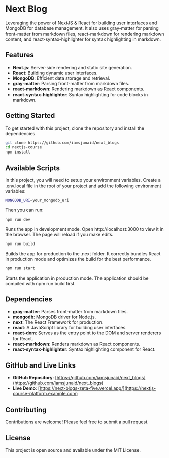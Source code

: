 # Next Blog

Leveraging the power of NextJS & React for building user interfaces and MongoDB for database management. It also uses gray-matter for parsing front-matter from markdown files, react-markdown for rendering markdown content, and react-syntax-highlighter for syntax highlighting in markdown.

## Features

- **Next.js**: Server-side rendering and static site generation.
- **React**: Building dynamic user interfaces.
- **MongoDB**: Efficient data storage and retrieval.
- **gray-matter**: Parsing front-matter from markdown files.
- **react-markdown**: Rendering markdown as React components.
- **react-syntax-highlighter**: Syntax highlighting for code blocks in markdown.

## Getting Started

To get started with this project, clone the repository and install the dependencies.

```bash
git clone https://github.com/iamsjunaid/next_blogs
cd nextjs-course
npm install
```

## Available Scripts

In this project, you will need to setup your environment variables. Create a .env.local file in the root of your project and add the following environment variables:

```bash
MONGODB_URI=your_mongodb_uri
```

Then you can run:

```bash
npm run dev
```
Runs the app in development mode. Open http://localhost:3000 to view it in the browser. The page will reload if you make edits.

```bash
npm run build
```
Builds the app for production to the .next folder. It correctly bundles React in production mode and optimizes the build for the best performance.

```bash
npm run start
```
Starts the application in production mode. The application should be compiled with npm run build first.

## Dependencies

- **gray-matter**: Parses front-matter from markdown files.
- **mongodb**: MongoDB driver for Node.js.
- **next**: The React Framework for production.
- **react**: A JavaScript library for building user interfaces.
- **react-dom**: Serves as the entry point to the DOM and server renderers for React.
- **react-markdown**: Renders markdown as React components.
- **react-syntax-highlighter**: Syntax highlighting component for React.

## GitHub and Live Links

- **GitHub Repository**: [https://github.com/iamsjunaid/next_blogs](https://github.com/iamsjunaid/next_blogs)
- **Live Demo**: [https://next-blogs-zeta-five.vercel.app/](https://nextjs-course-platform.example.com)

## Contributing

Contributions are welcome! Please feel free to submit a pull request.

## License

This project is open source and available under the MIT License.

